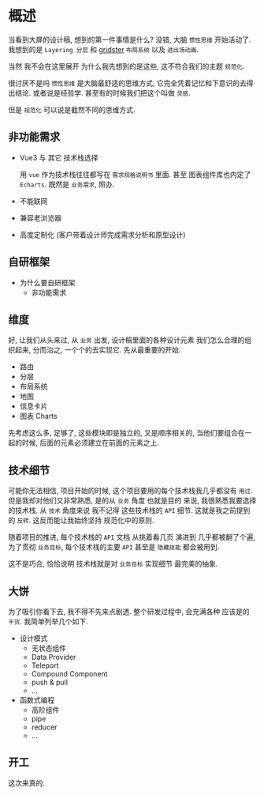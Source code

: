 # 概述

当看到大屏的设计稿, 想到的第一件事情是什么? 没错, 大脑 `惯性思维` 开始活动了. 我想到的是 `Layering 分层` 和 [gridster](https://dsmorse.github.io/gridster.js/) `布局系统` 以及 `进出场动画`.

当然 我不会在这里展开 为什么我先想到的是这些, 这不符合我们的主题 `规范化`.

很讨厌不是吗 `惯性思维` 是大脑最舒适的思维方式, 它完全凭着记忆和下意识的去得出结论. 或者说是经验学. 甚至有的时候我们把这个叫做 `灵感`.

但是 `规范化` 可以说是截然不同的思维方式.

## 非功能需求

- Vue3 与 其它 技术栈选择

  用 `vue` 作为技术栈往往都写在 `需求规格说明书` 里面. 甚至 图表组件库也内定了 `Echarts`. 既然是 `业务需求`, 照办.

- 不能联网
- 兼容老浏览器
- 高度定制化 (客户带着设计师完成需求分析和原型设计)

## 自研框架

- 为什么要自研框架
  - 非功能需求

## 维度

好, 让我们从头来过, 从 `业务` 出发, 设计稿里面的各种设计元素 我们怎么合理的组织起来, 分而治之, 一个个的去实现它. 先从最重要的开始.

- 路由
- 分层
- 布局系统
- 地图
- 信息卡片
- 图表 Charts

先考虑这么多, 足够了, 这些模块即是独立的, 又是顺序相关的, 当他们要组合在一起的时候, 后面的元素必须建立在前面的元素之上.

## 技术细节

可能你无法相信, 项目开始的时候, 这个项目要用的每个技术栈我几乎都没有 `用过`. 但是我却对他们又非常熟悉, 是的从 `业务` 角度 也就是目的 来说, 我很熟悉我要选择的技术栈. 从 `技术` 角度来说 我不记得 这些技术栈的 `API` 细节. 这就是我之前提到的 `反转`. 这反而能让我始终坚持 规范化中的原则.

随着项目的推进, 每个技术栈的 `API` 文档 从挑着看几页 演进到 几乎都被翻了个遍, 为了贯彻 `业务目标`, 每个技术栈的主要 `API` 甚至是 `隐藏技能` 都会被用到.

这不是巧合, 恰恰说明 技术栈就是对 `业务目标` 实现细节 最完美的抽象.

## 大饼

为了吸引你看下去, 我不得不先来点剧透. 整个研发过程中, 会充满各种 应该是的 `干货`. 我简单列举几个如下.

- 设计模式
  - 无状态组件
  - Data Provider
  - Teleport
  - Compound Component
  - push & pull
  - ...
- 函数式编程
  - 高阶组件
  - pipe
  - reducer
  - ...

## 开工

这次来真的.
